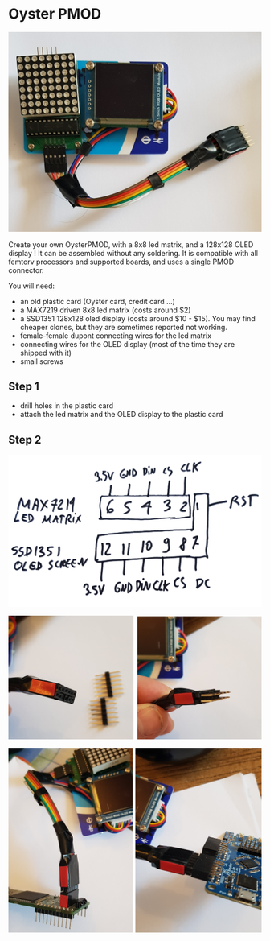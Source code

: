 Oyster PMOD
===========

![](Images/OysterPMOD.jpg)

Create your own OysterPMOD, with a 8x8 led matrix, and a 128x128 OLED
display ! It can be assembled without any soldering. It is compatible 
with all femtorv processors and supported boards, and uses a single 
PMOD connector.

You will need:
- an old plastic card (Oyster card, credit card ...)
- a MAX7219 driven 8x8 led matrix (costs around $2)
- a SSD1351 128x128 oled display (costs around $10 - $15). You may find 
  cheaper clones, but they are sometimes reported not working.
- female-female dupont connecting wires for the led matrix
- connecting wires for the OLED display (most of the time they are
  shipped with it)
- small screws

Step 1
------
  - drill holes in the plastic card
  - attach the led matrix and the OLED display to the plastic card


Step 2
------

![](Images/OysterPMOD_1.jpg)


![](Images/OysterPMOD_2.jpg)


![](Images/OysterPMOD_3.jpg)



